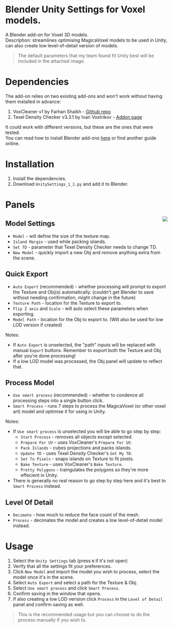 # Blender Unity Settings for Voxel models.

A Blender add-on for Voxel 3D models.<br>
Description: streamlines optimising MagicaVoxel models to be used in Unity, can also create low level-of-detail version of models.<br>
> The default parameters that my team found fit Unity best will be included in the attached image.

# Dependencies

The add-on relies on two existing add-ons and won't work without having them installed in advance:
1. VoxCleaner v1 by Farhan Shaikh - [Github repo](https://github.com/TheStrokeForge/Vox-Cleaner)
2. Texel Density Checker v3.3.1 by Ivan Vostrikov - [Addon page](https://mrven.gumroad.com/l/CEIOR)

It could work with different versions, but these are the ones that were tested.<br>
You can read how to install Blender add-ons [here](https://docs.blender.org/manual/en/latest/editors/preferences/addons.html) or find another guide online.

# Installation

1. Install the dependencies.
2. Download `UnitySettings_1_1.py` and add it to Blender.

# Panels
<img align="right" src="https://github.com/ElenaChes/Node-Js-Express-MVC-Web-App/assets/54331769/12dcbccd-a079-4113-938f-9ded5fd425f5">

## Model Settings
- `Model` - will define the size of the texture map.
- `Island Margin` - used while packing islands.
- `Set TD` - parameter that Texel Density Checker needs to change TD.
- `New Model` - quickly import a new Obj and remove anything extra from the scene.

## Quick Export
- `Auto Export` (recommended) - whether processing will prompt to export the Texture and Obj(s) automatically. (couldn't get Blender to save without needing confirmation, might change in the future)
- `Texture Path` - location for the Texture to export to.
- `Flip Z axis` and `Scale` - will auto select these parameters when exporting.
- `Model Path` - location for the Obj to export to. (Will also be used for low LOD version if created)

Notes:
- If `Auto Export` is unselected, the "path" inputs will be replaced with manual `Export` buttons. Remember to export both the Texture and Obj after you're done processing!
- If a low LOD model was processed, the Obj panel will update to reflect that.

## Process Model
- `Use smart process` (recommended) - whether to condence all processing steps into a single button click.
- `Smart Process` - runs 7 steps to process the MagicaVoxel (or other voxel art) model and optimise it for using in Unity.

Notes:
- If `Use smart process` is unselected you will be able to go step by step:
  - `Start Process` - removes all objects except selected.
  - `Prepare For UV` - uses VoxCleaner's `Prepare For UV`.
  - `Pack Islands` - cubes projections and packs islands.
  - `Update TD` - uses Texel Density Checker's `Set My TD`.
  - `Set To Pixels` - snaps islands on Texture to fit pixels.
  - `Bake Texture` - uses VoxCleaner's `Bake Texture`.
  - `Pretty Polygons` - traingulates the polygons so they're more effecient in Unity.
- There is generally no real reason to go step by step here and it's best to `Smart Process` instead.

## Level Of Detail
- `Decimate` - how much to reduce the face count of the mesh.
- `Process` - decimates the model and creates a low level-of-detail model instead.

# Usage
 
1. Select the `Unity Settings` tab (press `N` if it's not open)
2. Verify that all the settings fit your preferences.
3. Click `New Model` and import the model you wish to process, select the model once it's in the scene.
4. Select `Auto Export` and select a path for the Texture & Obj.
6. Select `Use smart process` and click `Smart Process`.
7. Confirm saving in the window that opens.
8. If also creating a low LOD verision click `Process` in the `Level of Detail` panel and confirm saving as well.
> This is the recommended usage but you can choose to do the process manually if you wish to.

     
   
   
